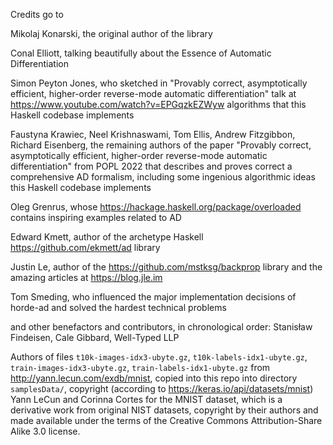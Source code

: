 Credits go to

Mikolaj Konarski, the original author of the library

Conal Elliott, talking beautifully about the Essence of Automatic Differentiation

Simon Peyton Jones, who sketched in "Provably correct, asymptotically efficient, higher-order reverse-mode automatic differentiation" talk at https://www.youtube.com/watch?v=EPGqzkEZWyw algorithms that this Haskell codebase implements

Faustyna Krawiec, Neel Krishnaswami, Tom Ellis, Andrew Fitzgibbon, Richard Eisenberg, the remaining authors of the paper "Provably correct, asymptotically efficient, higher-order reverse-mode automatic differentiation" from POPL 2022 that describes and proves correct a comprehensive AD formalism, including some ingenious algorithmic ideas this Haskell codebase implements

Oleg Grenrus, whose https://hackage.haskell.org/package/overloaded contains inspiring examples related to AD

Edward Kmett, author of the archetype Haskell https://github.com/ekmett/ad library

Justin Le, author of the https://github.com/mstksg/backprop library and the amazing articles at https://blog.jle.im

Tom Smeding, who influenced the major implementation decisions of horde-ad and solved the hardest technical problems

and other benefactors and contributors, in chronological order:
Stanisław Findeisen, Cale Gibbard, Well-Typed LLP


Authors of files `t10k-images-idx3-ubyte.gz`, `t10k-labels-idx1-ubyte.gz`, `train-images-idx3-ubyte.gz`, `train-labels-idx1-ubyte.gz` from http://yann.lecun.com/exdb/mnist, copied into this repo into directory `samplesData/`, copyright (according to https://keras.io/api/datasets/mnist) Yann LeCun and Corinna Cortes for the MNIST dataset, which is a derivative work from original NIST datasets, copyright by their authors and made available under the terms of the Creative Commons Attribution-Share Alike 3.0 license.
